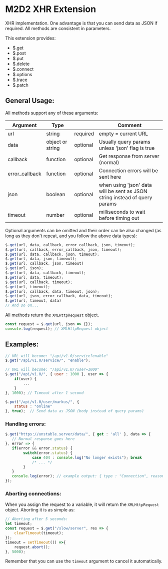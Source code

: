 # M2D2 XHR Extension

XHR implementation. One advantage is that you can
send data as JSON if required. All methods are
consistent in parameters.

This extension provides:
 * $.get
 * $.post
 * $.put
 * $.delete
 * $.connect
 * $.options
 * $.trace
 * $.patch

## General Usage:

All methods support any of these arguments:

| Argument       | Type             |          | Comment                                                                    |
|----------------|------------------|----------|----------------------------------------------------------------------------|
| url            | string           | required | empty = current URL                                                        |
| data           | object or string | optional | Usually query params unless 'json' flag is true                            |
| callback       | function         | optional | Get response from server (normal)                                          |
| error_callback | function         | optional | Connection errors will be sent here                                        |
| json           | boolean          | optional | when using 'json' data will be sent as JSON string instead of query params |
| timeout        | number           | optional | milliseconds to wait before timing out                                     |

Optional arguments can be omitted and their order can be also changed (as long as they don't repeat, and you follow the above data types):

```js
$.get(url, data, callback, error_callback, json, timeout);
$.get(url, callback, error_callback, json, timeout);
$.get(url, data, callback, json, timeout);
$.get(url, data, json, timeout);
$.get(url, callback, json, timeout)
$.get(url, json);
$.get(url, data, callback, timeout);
$.get(url, data, timeout);
$.get(url, callback, timeout);
$.get(url, timeout);
$.get(url, callback, data, timeout, json);
$.get(url, json, error_callback, data, timeout);
$.get(url, timeout, data)
// And so on...
```

All methods return the `XMLHttpRequest` object.

```js
const request = $.get(url, json => {});
console.log(request); // XMLHttpRequest object
```

## Examples:

```js
// URL will become: "/api/v1.0/service?enable"
$.get("/api/v1.0/service/", "enable");

// URL will become: "/api/v1.0/?user=1000"
$.get("/api/v1.0/", { user : 1000 }, user => { 
    if(user) {
        ...
    }
}, 1000); // Timeout after 1 second
```
```js
$.put("/api/v1.0/user/markus/", {
    status : "online"
}, true);  // Send data as JSON (body instead of query params)
```

### Handling errors:
```js
$.get("https://unstable.server/data/", { get : 'all' }, data => {
   // Normal response goes here        
}, error => {
   if(error && error.status) {
        switch(error.status) {
            case 404 : console.log("No longer exists"); break
            /* ... */
        }
   }
   console.log(error); // example output: { type : "Connection", reason: "Connection Refused", status: 0 }
});
```

### Aborting connections:

When you assign the request to a variable, it will return the `XMLHttpRequest` object. Aborting it is as simple as:

```js
// Aborting after 5 seconds:
let timeout;
const request = $.get("/slow/server", res => {
    clearTimeout(timeout);
});
timeout = setTimeout(() =>{
    request.abort();
}, 5000);
```

Remember that you can use the `timeout` argument to cancel it automatically.
